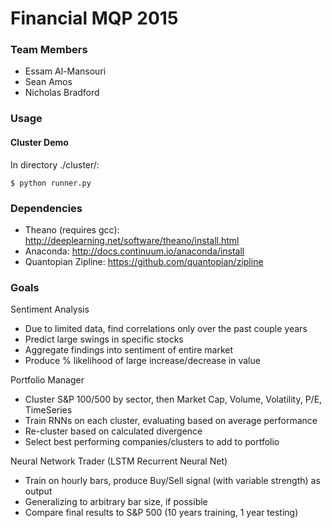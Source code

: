 # Financial MQP 2015

	

### Team Members
* Essam Al-Mansouri
* Sean Amos
* Nicholas Bradford

### Usage
#### Cluster Demo
  In directory ./cluster/:
  
	$ python runner.py

### Dependencies

* Theano (requires gcc): http://deeplearning.net/software/theano/install.html
* Anaconda: http://docs.continuum.io/anaconda/install
* Quantopian Zipline: https://github.com/quantopian/zipline
	
### Goals
Sentiment Analysis
* Due to limited data, find correlations only over the past couple years
* Predict large swings in specific stocks
* Aggregate findings into sentiment of entire market
* Produce % likelihood of large increase/decrease in value

Portfolio Manager
* Cluster S&P 100/500 by sector, then Market Cap, Volume, Volatility, P/E, TimeSeries
* Train RNNs on each cluster, evaluating based on average performance
* Re-cluster based on calculated divergence
* Select best performing companies/clusters to add to portfolio

Neural Network Trader (LSTM Recurrent Neural Net)
* Train on hourly bars, produce Buy/Sell signal (with variable strength) as output
* Generalizing to arbitrary bar size, if possible
* Compare final results to S&P 500 (10 years training, 1 year testing)
